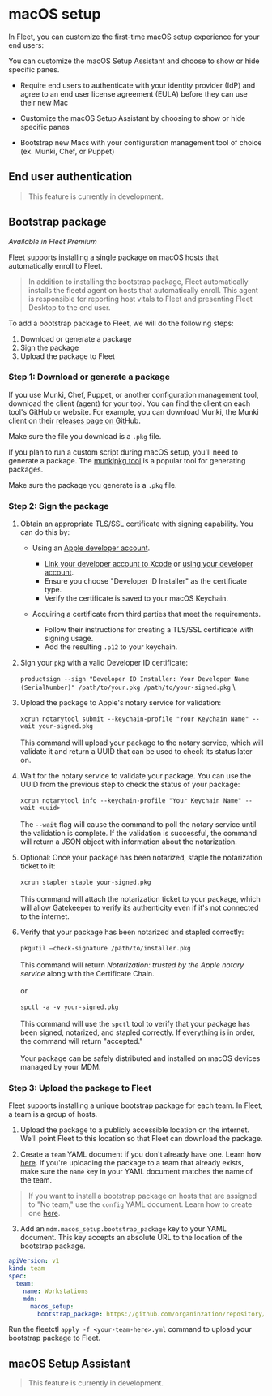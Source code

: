 # macOS setup

In Fleet, you can customize the first-time macOS setup experience for your end users:

You can customize the macOS Setup Assistant and choose to show or hide specific panes.
* Require end users to authenticate with your identity provider (IdP) and agree to an end user license agreement (EULA) before they can use their new Mac

* Customize the macOS Setup Assistant by choosing to show or hide specific panes

* Bootstrap new Macs with your configuration management tool of choice (ex. Munki, Chef, or Puppet)

## End user authentication

> This feature is currently in development.

## Bootstrap package

_Available in Fleet Premium_

Fleet supports installing a single package on macOS hosts that automatically enroll to Fleet.

> In addition to installing the bootstrap package, Fleet automatically installs the fleetd agent on hosts that automatically enroll. This agent is responsible for reporting host vitals to Fleet and presenting Fleet Desktop to the end user.

To add a bootstrap package to Fleet, we will do the following steps:

1. Download or generate a package
2. Sign the package
3. Upload the package to Fleet

### Step 1: Download or generate a package

If you use Munki, Chef, Puppet, or another configuration management tool, download the client (agent) for your tool. You can find the client on each tool's GitHub or website. For example, you can download Munki, the Munki client on their [releases page on GitHub](https://github.com/munki/munki/releases). 

Make sure the file you download is a `.pkg` file.

If you plan to run a custom script during macOS setup, you'll need to generate a package. The [munkipkg tool](https://github.com/munki/munki-pkg) is a popular tool for generating packages.

Make sure the package you generate is a `.pkg` file.

### Step 2: Sign the package

1. Obtain an appropriate TLS/SSL certificate with signing capability. You can do this by:
   - Using an [Apple developer account](https://developer.apple.com/account).
     - [Link your developer account to
       Xcode](https://help.apple.com/xcode/mac/current/#/dev154b28f09) or [using your developer account](https://developer.apple.com/help/account/create-certificates/create-developer-id-certificates).
     - Ensure you choose "Developer ID Installer" as the certificate type.
     - Verify the certificate is saved to your macOS Keychain.

   - Acquiring a certificate from third parties that meet the requirements.
     - Follow their instructions for creating a TLS/SSL certificate with signing usage.
     - Add the resulting `.p12` to your keychain.
2. Sign your `pkg` with a valid Developer ID certificate:\
\
```productsign --sign "Developer ID Installer: Your Developer Name (SerialNumber)" /path/to/your.pkg /path/to/your-signed.pkg``` \

3. Upload the package to Apple's notary service for validation: \
\
     ```xcrun notarytool submit --keychain-profile "Your Keychain Name" --wait your-signed.pkg```\
\
This command will upload your package to the notary service, which will validate it and return a UUID that can be used to check its status later on.

4. Wait for the notary service to validate your package. You can use the UUID from the previous step
   to check the status of your package: \
\
```xcrun notarytool info --keychain-profile "Your Keychain Name" --wait <uuid>```\
\
The `--wait` flag will cause the command to poll the notary service until the validation is complete. If the validation is successful, the command will return a JSON object with information about the notarization.
5. Optional: Once your package has been notarized, staple the notarization ticket to it: \
\
```xcrun stapler staple your-signed.pkg```\
\
This command will attach the notarization ticket to your package, which will allow Gatekeeper to verify its authenticity even if it's not connected to the internet.

6. Verify that your package has been notarized and stapled correctly: \
\
```pkgutil –check-signature /path/to/installer.pkg```\
\
This command will return *Notarization: trusted by the Apple notary service* along with the
Certificate Chain.\
\
or\
\
```spctl -a -v your-signed.pkg```\
\
This command will use the `spctl` tool to verify that your package has been signed, notarized, and
stapled correctly. If everything is in order, the command will return "accepted."\
\
Your package can be safely distributed and installed on macOS devices managed by your MDM.

### Step 3: Upload the package to Fleet

Fleet supports installing a unique bootstrap package for each team. In Fleet, a team is a group of hosts.

1. Upload the package to a publicly accessible location on the internet. We'll point Fleet to this location so that Fleet can download the package.

2. Create a `team` YAML document if you don't already have one. Learn how [here](./configuration-files/README.md#teams). If you're uploading the package to a team that already exists, make sure the `name` key in your YAML document matches the name of the team.

> If you want to install a bootstrap package on hosts that are assigned to "No team," use the `config` YAML document. Learn how to create one [here](./configuration-files/README.md#organization-settings). 

3. Add an `mdm.macos_setup.bootstrap_package` key to your YAML document. This key accepts an absolute URL to the location of the bootstrap package. 

```yaml
apiVersion: v1
kind: team
spec:
  team:
    name: Workstations
    mdm:
      macos_setup:
        bootstrap_package: https://github.com/organinzation/repository/bootstrap-package.pkg
```

Run the fleetctl `apply -f <your-team-here>.yml` command to upload your bootstrap package to Fleet.

## macOS Setup Assistant

> This feature is currently in development.

<meta name="pageOrderInSection" value="1504">
<meta name="title" value="MDM macOS setup">
